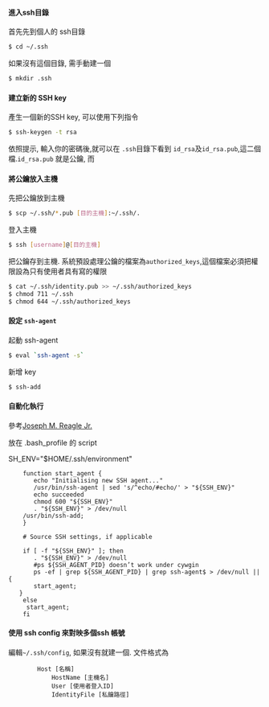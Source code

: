 <!--
.. title: SSH Key的使用
.. slug: ssh-keyde-shi-yong
.. date: 2015-04-20 18:47:24 UTC+08:00
.. tags:
.. category:
.. link:
.. description:
.. type: text
-->

#### 進入ssh目錄

首先先到個人的 ssh目錄
``` bash
$ cd ~/.ssh
```
如果沒有這個目錄, 需手動建一個
``` bash
$ mkdir .ssh
```

#### 建立新的 SSH key
產生一個新的SSH key, 可以使用下列指令
``` bash
$ ssh-keygen -t rsa
```
依照提示, 輸入你的密碼後,就可以在 `.ssh`目錄下看到 `id_rsa`及`id_rsa.pub`,這二個檔.`id_rsa.pub` 就是公鑰, 而

<!-- TEASER_END -->

#### 將公鑰放入主機
先把公鑰放到主機
``` bash
$ scp ~/.ssh/*.pub [目的主機]:~/.ssh/.
```
登入主機
``` bash
$ ssh [username]@[目的主機]
```
把公鑰存到主機. 系統預設處理公鑰的檔案為`authorized_keys`,這個檔案必須把權限設為只有使用者具有寫的權限
``` bash
$ cat ~/.ssh/identity.pub >> ~/.ssh/authorized_keys
$ chmod 711 ~/.ssh
$ chmod 644 ~/.ssh/authorized_keys
```



#### 設定 `ssh-agent`
起動 ssh-agent
``` bash
$ eval `ssh-agent -s`
```
新增 key
``` bash
$ ssh-add
```

#### 自動化執行
參考[Joseph M. Reagle Jr.](http://www.cygwin.com/ml/cygwin/2001-06/msg00537.html "useful cygwin ssh-agent script")

放在 .bash_profile 的 script


SH_ENV="$HOME/.ssh/environment"


        function start_agent {
           echo "Initialising new SSH agent..."
           /usr/bin/ssh-agent | sed 's/^echo/#echo/' > "${SSH_ENV}"
           echo succeeded
           chmod 600 "${SSH_ENV}"
           . "${SSH_ENV}" > /dev/null
        /usr/bin/ssh-add;
        }

        # Source SSH settings, if applicable

        if [ -f "${SSH_ENV}" ]; then
           . "${SSH_ENV}" > /dev/null
           #ps ${SSH_AGENT_PID} doesn’t work under cywgin
           ps -ef | grep ${SSH_AGENT_PID} | grep ssh-agent$ > /dev/null || {
           start_agent;
       }
        else
         start_agent;
        fi


#### 使用 ssh config 來對映多個ssh 帳號

編輯`~/.ssh/config`, 如果沒有就建一個. 文件格式為
```
        Host [名稱]
            HostName [主機名]
            User [使用者登入ID]
            IdentityFile [私鑰路徑]
```
